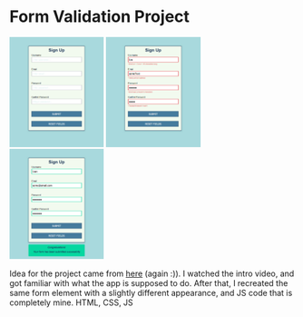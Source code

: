 # Form Validation Project

<img src="img/screenshot.jpg" width="33%"> <img src="img/screenshot2.jpg" width="33%"> <img src="img/screenshot3.jpg" width="33%">

Idea for the project came from <a href="https://www.udemy.com/course/web-projects-with-vanilla-javascript/?utm_source=adwords&utm_medium=udemyads&utm_campaign=WebDevelopment_v.PROF_la.EN_cc.ROW_ti.8322&utm_content=deal4584&utm_term=_._ag_80385735315_._ad_535397279730_._kw__._de_c_._dm__._pl__._ti_dsa-774930035449_._li_1028595_._pd__._&matchtype=b&gclid=CjwKCAjw4qCKBhAVEiwAkTYsPPLLIUGIHeZhaBe2l9mziYC8ZLqcH_K2_0snpeXVmotmfniVO53SZRoC5DEQAvD_BwE">here<a/>  (again :)). I watched the intro video, and got familiar with what the app is supposed to do.
After that, I recreated the same form element with a slightly different appearance, and JS code that is completely mine.
HTML, CSS, JS
